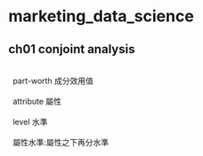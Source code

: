 # marketing_data_science
##  ch01 conjoint analysis
<br>   part-worth 成分效用值<br>
<br>    attribute 屬性<br>
<br>    level 水準<br>
<br>    屬性水準:屬性之下再分水準<br>
